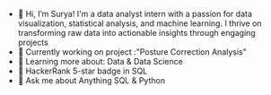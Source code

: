 - 👋 Hi, I’m Surya! I'm a data analyst intern with a passion for data visualization, statistical analysis, and machine learning. I thrive on transforming raw data into actionable insights through engaging projects
- 🔭 Currently working on project :"Posture Correction Analysis"
- 🌱 Learning more about: Data & Data Science
- 🌟 HackerRank 5-star badge in SQL
- 💬 Ask me about Anything SQL & Python
